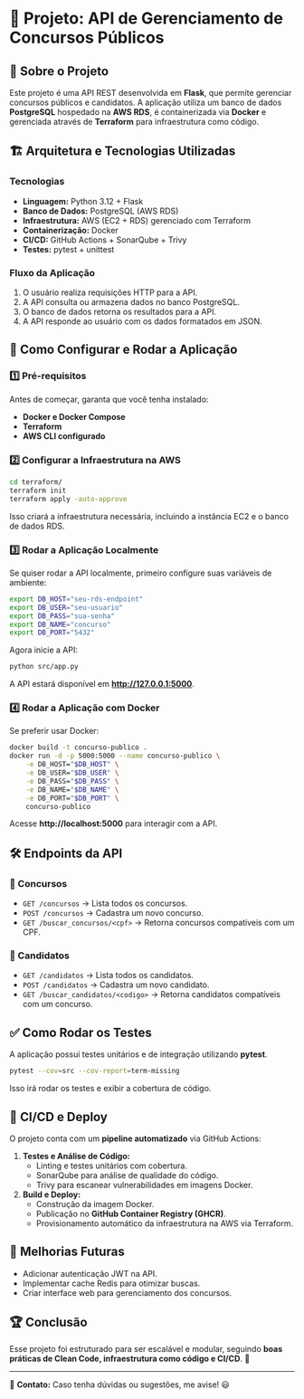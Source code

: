 # 📌 Projeto: API de Gerenciamento de Concursos Públicos

## 📖 Sobre o Projeto
Este projeto é uma API REST desenvolvida em **Flask**, que permite gerenciar concursos públicos e candidatos. A aplicação utiliza um banco de dados **PostgreSQL** hospedado na **AWS RDS**, é containerizada via **Docker** e gerenciada através de **Terraform** para infraestrutura como código.

## 🏗 Arquitetura e Tecnologias Utilizadas
### **Tecnologias**
- **Linguagem:** Python 3.12 + Flask
- **Banco de Dados:** PostgreSQL (AWS RDS)
- **Infraestrutura:** AWS (EC2 + RDS) gerenciado com Terraform
- **Containerização:** Docker
- **CI/CD:** GitHub Actions + SonarQube + Trivy
- **Testes:** pytest + unittest

### **Fluxo da Aplicação**
1. O usuário realiza requisições HTTP para a API.
2. A API consulta ou armazena dados no banco PostgreSQL.
3. O banco de dados retorna os resultados para a API.
4. A API responde ao usuário com os dados formatados em JSON.

## 🚀 Como Configurar e Rodar a Aplicação
### **1️⃣ Pré-requisitos**
Antes de começar, garanta que você tenha instalado:
- **Docker e Docker Compose**
- **Terraform**
- **AWS CLI configurado**

### **2️⃣ Configurar a Infraestrutura na AWS**
```bash
cd terraform/
terraform init
terraform apply -auto-approve
```
Isso criará a infraestrutura necessária, incluindo a instância EC2 e o banco de dados RDS.

### **3️⃣ Rodar a Aplicação Localmente**
Se quiser rodar a API localmente, primeiro configure suas variáveis de ambiente:
```bash
export DB_HOST="seu-rds-endpoint"
export DB_USER="seu-usuario"
export DB_PASS="sua-senha"
export DB_NAME="concurso"
export DB_PORT="5432"
```
Agora inicie a API:
```bash
python src/app.py
```
A API estará disponível em **http://127.0.0.1:5000**.

### **4️⃣ Rodar a Aplicação com Docker**
Se preferir usar Docker:
```bash
docker build -t concurso-publico .
docker run -d -p 5000:5000 --name concurso-publico \
    -e DB_HOST="$DB_HOST" \
    -e DB_USER="$DB_USER" \
    -e DB_PASS="$DB_PASS" \
    -e DB_NAME="$DB_NAME" \
    -e DB_PORT="$DB_PORT" \
    concurso-publico
```
Acesse **http://localhost:5000** para interagir com a API.

## 🛠 Endpoints da API
### **📌 Concursos**
- `GET /concursos` → Lista todos os concursos.
- `POST /concursos` → Cadastra um novo concurso.
- `GET /buscar_concursos/<cpf>` → Retorna concursos compatíveis com um CPF.

### **📌 Candidatos**
- `GET /candidatos` → Lista todos os candidatos.
- `POST /candidatos` → Cadastra um novo candidato.
- `GET /buscar_candidatos/<codigo>` → Retorna candidatos compatíveis com um concurso.

## ✅ Como Rodar os Testes
A aplicação possui testes unitários e de integração utilizando **pytest**.
```bash
pytest --cov=src --cov-report=term-missing
```
Isso irá rodar os testes e exibir a cobertura de código.

## 🔄 CI/CD e Deploy
O projeto conta com um **pipeline automatizado** via GitHub Actions:
1. **Testes e Análise de Código:**
   - Linting e testes unitários com cobertura.
   - SonarQube para análise de qualidade do código.
   - Trivy para escanear vulnerabilidades em imagens Docker.
2. **Build e Deploy:**
   - Construção da imagem Docker.
   - Publicação no **GitHub Container Registry (GHCR)**.
   - Provisionamento automático da infraestrutura na AWS via Terraform.

## 📌 Melhorias Futuras
- Adicionar autenticação JWT na API.
- Implementar cache Redis para otimizar buscas.
- Criar interface web para gerenciamento dos concursos.

## 🏆 Conclusão
Esse projeto foi estruturado para ser escalável e modular, seguindo **boas práticas de Clean Code, infraestrutura como código e CI/CD**. 🚀

---
📩 **Contato:** Caso tenha dúvidas ou sugestões, me avise! 😃


